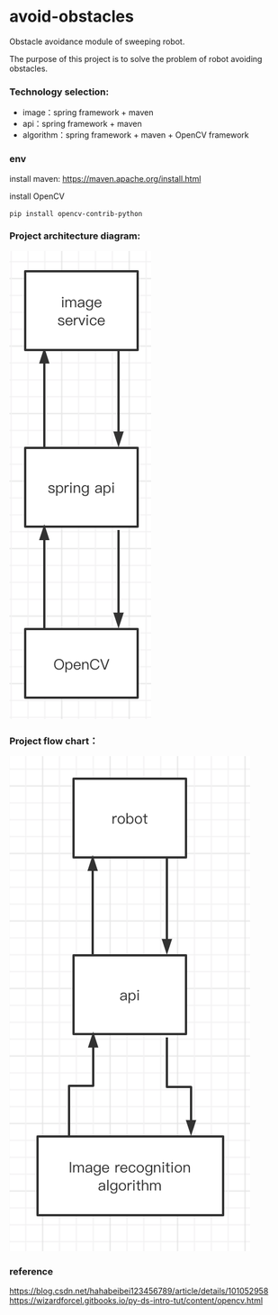 # avoid-obstacles
Obstacle avoidance module of sweeping robot.

The purpose of this project is to solve the problem of robot avoiding obstacles.

### Technology selection:

* image：spring framework + maven
* api：spring framework + maven
* algorithm：spring framework + maven + OpenCV framework

### env
install maven: https://maven.apache.org/install.html

install OpenCV
```shell script
pip install opencv-contrib-python
```

### Project architecture diagram:

![architecture diagram](docs/img/image-20211106112039490.png)

### Project flow chart：

![flow chart](docs/img/image-20211106112831774.png)


### reference
https://blog.csdn.net/hahabeibei123456789/article/details/101052958
https://wizardforcel.gitbooks.io/py-ds-intro-tut/content/opencv.html